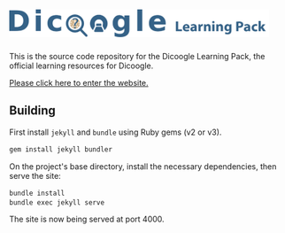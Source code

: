 # <img src="images/dicoogle-lp-logo-extended.png" height="50"/>

This is the source code repository for the Dicoogle Learning Pack, the official learning resources for Dicoogle.

[Please click here to enter the website.](https://bioinformatics-ua.github.io/dicoogle-learning-pack/)

## Building

First install `jekyll` and `bundle` using Ruby gems (v2 or v3).

```sh
gem install jekyll bundler
```

On the project's base directory, install the necessary dependencies, then serve the site:

```sh
bundle install
bundle exec jekyll serve
```

The site is now being served at port 4000.
